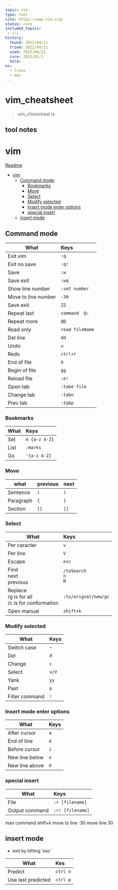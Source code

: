 ```yaml
---
topic: vim
type: tool
site: https://www.vim.org/
status: core
included_topics: 
 - cli
history:
  found: 2022/04/21
  tried: 2022/04/21
  used: 2022/04/21
  core: 2023/01/1
  hold: 
os:
  - linux
  - mac
---
```


# vim_cheatsheet

> vim_cheatsheet is 

## tool notes

# vim
[Readme](README.md)

- [vim](#vim)
	- [Command mode](#command-mode)
		- [Bookmarks](#bookmarks)
		- [Move](#move)
		- [Select](#select)
		- [Modify selected](#modify-selected)
		- [Insert mode enter options](#insert-mode-enter-options)
		- [special insert](#special-insert)
	- [insert mode](#insert-mode)

## Command mode

| What                | Keys                |
| ------------------- | :------------------ |
| Exit vim            | ```:q```            |
| Exit no save        | ```:q!```           |
| Save                | ```:w```            |
| Save exit           | ```:wq```           |
| Show line number    | ```:set number```   |
| Move to line number | ```:30```           |
| Save exit           | ```ZZ```            |
| Repeat last         | ```command	@:```    |
| Repeat more         | ```@@```            |
| Read only           | ```read fileName``` |
| Del line            | ```dd```            |
| Undo                | ```u```             |
| Redo                | ```ctrl+r```        |
| End of file         | ```G```             |
| Begin of file       | ```gg```            |
| Reload file         | ```:e!```           |
| Open tab            | ```:tabe file```    |
| Change tab          | ```:tabn```         |
| Prev tab            | ```:tabp```         |

### Bookmarks

| What | Keys              |
| ---- | :---------------- |
| Set  | ```m {a-z A-Z}``` |
| List | ```:marks ```     |
| Go   | ```'{a-z A-Z}```  |

### Move

| what      | previous | next     |
| --------- | :------- | :------- |
| Sentence  | ```(```  | ```)```  |
| Paragraph | ```{```  | ```}```  |
| Section   | ```[[``` | ```]]``` |

### Select

| What                                                 | Keys                                     |
| ---------------------------------------------------- | :--------------------------------------- |
| Per caracter                                         | ```v```                                  |
| Per line                                             | ```V```                                  |
| Escape                                               | ```esc```                                |
| Find  <br>next<br>previous                           | ```/toSearch``` <br> ```n```<br> ```N``` |
| Replace  <br>/g is for all<br>/c is for conformation | ```:%s/orignal/new/gc```                 |
| Open manual                                          | ```shift+k```                            |

### Modify selected

| What           | Keys      |
| -------------- | :-------- |
| Switch case    | ```~```   |
| Del            | ```d```   |
| Change         | ```c```   |
| Select         | ```v/V``` |
| Yank           | ```yy```  |
| Past           | ```p```   |
| Filter command | ```!```   |


### Insert mode enter options

| What           | Keys    |
| -------------- | :------ |
| After cursor   | ```a``` |
| End of line    | ```A``` |
| Before cursor  | ```i``` |
| New line below | ```o``` |
| New line above | ```O``` |

### special insert

| What           | Keys                 |
| -------------- | :------------------- |
| File           | ```:r [filename]```  |
| Output command | ```:r! [filename]``` |


man command					 shift+k
move to line				 :30		move line 30




## insert mode

- exit by hitting 	 'esc'

| What               | Kes          |
| ------------------ | :----------- |
| Predict            | ```ctrl n``` |
| Use last predicted | ```ctrl p``` |
